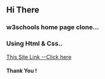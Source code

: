 ## Hi There

### w3schools home page clone...

### Using Html & Css..

[This Site Link --Click here](sachindusahan.github.io/w3school-demo/)

#### Thank You !


